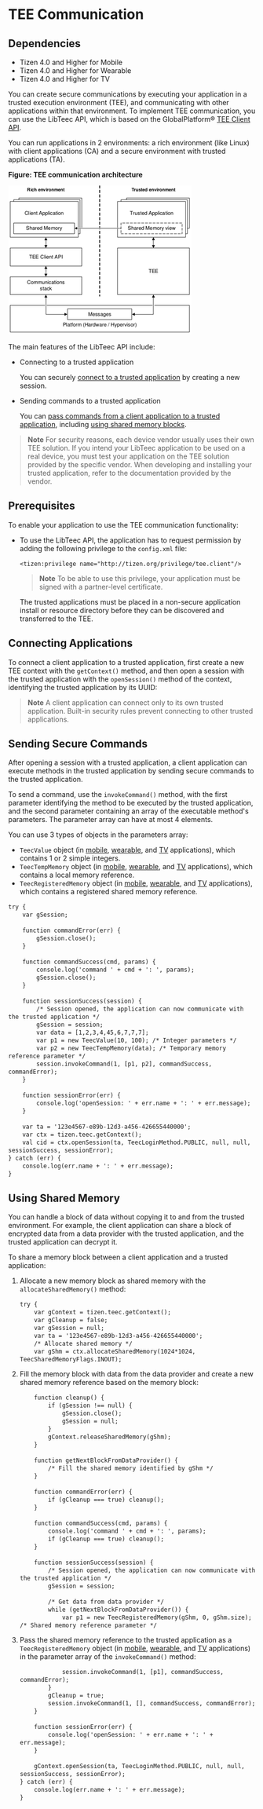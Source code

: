 TEE Communication
=================

## Dependencies

- Tizen 4.0 and Higher for Mobile
- Tizen 4.0 and Higher for Wearable
- Tizen 4.0 and Higher for TV

You can create secure communications by executing your application in a trusted execution environment (TEE), and communicating with other applications within that environment. To implement TEE communication, you can use the LibTeec API, which is based on the GlobalPlatform® [TEE Client API](https://www.globalplatform.org/specificationsdevice.asp).

You can run applications in 2 environments: a rich environment (like Linux) with client applications (CA) and a secure environment with trusted applications (TA).

**Figure: TEE communication architecture**

![TEE communication architecture](./media/libteec_architecture.png)

The main features of the LibTeec API include:

-   Connecting to a trusted application

    You can securely [connect to a trusted application](#connecting) by creating a new session.

- Sending commands to a trusted application

    You can [pass commands from a client application to a trusted application](#secure_commands), including [using shared memory blocks](#shared_memory).

> **Note** 
> For security reasons, each device vendor usually uses their own TEE solution. If you intend your LibTeec application to be used on a real device, you must test your application on the TEE solution provided by the specific vendor. When developing and installing your trusted application, refer to the documentation provided by the vendor.


Prerequisites
-------------

To enable your application to use the TEE communication functionality:

-   To use the LibTeec API, the application has to request permission by adding the following privilege to the `config.xml` file:

    ``` 
    <tizen:privilege name="http://tizen.org/privilege/tee.client"/>
    ```

    > **Note** 
	> To be able to use this privilege, your application must be signed with a partner-level certificate.

    The trusted applications must be placed in a non-secure application install or resource directory before they can be discovered and transferred to the TEE.



<a name="connecting"></a>
## Connecting Applications 

To connect a client application to a trusted application, first create a new TEE context with the `getContext()` method, and then open a session with the trusted application with the `openSession()` method of the context, identifying the trusted application by its UUID:

> **Note** 
> A client application can connect only to its own trusted application. Built-in security rules prevent connecting to other trusted applications.


<a name="secure_commands"></a>
## Sending Secure Commands 

After opening a session with a trusted application, a client application can execute methods in the trusted application by sending secure commands to the trusted application.

To send a command, use the `invokeCommand()` method, with the first parameter identifying the method to be executed by the trusted application, and the second parameter containing an array of the executable method's parameters. The parameter array can have at most 4 elements.

You can use 3 types of objects in the parameters array:

-   `TeecValue` object (in [mobile](../../../../org.tizen.web.apireference/html/device_api/mobile/tizen/libteec.html#TeecValue), [wearable](../../../../org.tizen.web.apireference/html/device_api/wearable/tizen/libteec.html#TeecValue), and [TV](../../../../org.tizen.web.apireference/html/device_api/tv/tizen/libteec.html#TeecValue) applications), which contains 1 or 2 simple integers.
-   `TeecTempMemory` object (in [mobile](../../../../org.tizen.web.apireference/html/device_api/mobile/tizen/libteec.html#TeecTempMemory), [wearable](../../../../org.tizen.web.apireference/html/device_api/wearable/tizen/libteec.html#TeecTempMemory), and [TV](../../../../org.tizen.web.apireference/html/device_api/tv/tizen/libteec.html#TeecTempMemory) applications), which contains a local memory reference.
-   `TeecRegisteredMemory` object (in [mobile](../../../../org.tizen.web.apireference/html/device_api/mobile/tizen/libteec.html#TeecRegisteredMemory), [wearable](../../../../org.tizen.web.apireference/html/device_api/wearable/tizen/libteec.html#TeecRegisteredMemory), and [TV](../../../../org.tizen.web.apireference/html/device_api/tv/tizen/libteec.html#TeecRegisteredMemory) applications), which contains a registered shared memory reference.

``` 
try {
    var gSession;

    function commandError(err) {
        gSession.close();
    }

    function commandSuccess(cmd, params) {
        console.log('command ' + cmd + ': ', params);
        gSession.close();
    }

    function sessionSuccess(session) {
        /* Session opened, the application can now communicate with the trusted application */
        gSession = session;
        var data = [1,2,3,4,45,6,7,7,7];
        var p1 = new TeecValue(10, 100); /* Integer parameters */
        var p2 = new TeecTempMemory(data); /* Temporary memory reference parameter */
        session.invokeCommand(1, [p1, p2], commandSuccess, commandError);
    }

    function sessionError(err) {
        console.log('openSession: ' + err.name + ': ' + err.message);
    }

    var ta = '123e4567-e89b-12d3-a456-426655440000';
    var ctx = tizen.teec.getContext();
    val cid = ctx.openSession(ta, TeecLoginMethod.PUBLIC, null, null, sessionSuccess, sessionError);
} catch (err) {
    console.log(err.name + ': ' + err.message);
}
```


<a name="shared_memory"></a>
## Using Shared Memory 

You can handle a block of data without copying it to and from the trusted environment. For example, the client application can share a block of encrypted data from a data provider with the trusted application, and the trusted application can decrypt it.

To share a memory block between a client application and a trusted application:

1.  Allocate a new memory block as shared memory with the `allocateSharedMemory()` method:

    ``` 
    try {
        var gContext = tizen.teec.getContext();
        var gCleanup = false;
        var gSession = null;
        var ta = '123e4567-e89b-12d3-a456-426655440000';
        /* Allocate shared memory */
        var gShm = ctx.allocateSharedMemory(1024*1024, TeecSharedMemoryFlags.INOUT);
    ```

2. Fill the memory block with data from the data provider and create a new shared memory reference based on the memory block:

    ``` 
        function cleanup() {
            if (gSession !== null) {
                gSession.close();
                gSession = null;
            }
            gContext.releaseSharedMemory(gShm);
        }

        function getNextBlockFromDataProvider() {
            /* Fill the shared memory identified by gShm */
        }

        function commandError(err) {
            if (gCleanup === true) cleanup();
        }

        function commandSuccess(cmd, params) {
            console.log('command ' + cmd + ': ', params);
            if (gCleanup === true) cleanup();
        }

        function sessionSuccess(session) {
            /* Session opened, the application can now communicate with the trusted application */
            gSession = session;

            /* Get data from data provider */
            while (getNextBlockFromDataProvider()) {
                var p1 = new TeecRegisteredMemory(gShm, 0, gShm.size);  /* Shared memory reference parameter */
    ```

3. Pass the shared memory reference to the trusted application as a `TeecRegisteredMemory` object (in [mobile](../../../../org.tizen.web.apireference/html/device_api/mobile/tizen/libteec.html#TeecRegisteredMemory), [wearable](../../../../org.tizen.web.apireference/html/device_api/wearable/tizen/libteec.html#TeecRegisteredMemory), and [TV](../../../../org.tizen.web.apireference/html/device_api/tv/tizen/libteec.html#TeecRegisteredMemory) applications) in the parameter array of the `invokeCommand()` method:

    ``` 
                session.invokeCommand(1, [p1], commandSuccess, commandError);
            }
            gCleanup = true;
            session.invokeCommand(1, [], commandSuccess, commandError);
        }

        function sessionError(err) {
            console.log('openSession: ' + err.name + ': ' + err.message);
        }

        gContext.openSession(ta, TeecLoginMethod.PUBLIC, null, null, sessionSuccess, sessionError);
    } catch (err) {
        console.log(err.name + ': ' + err.message);
    }
    ```
